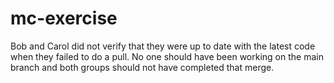 # mc-exercise

Bob and Carol did not verify that they were up to date with the latest code when they failed to do a pull. 
No one should have been working on the main branch and both groups should not have completed that merge. 